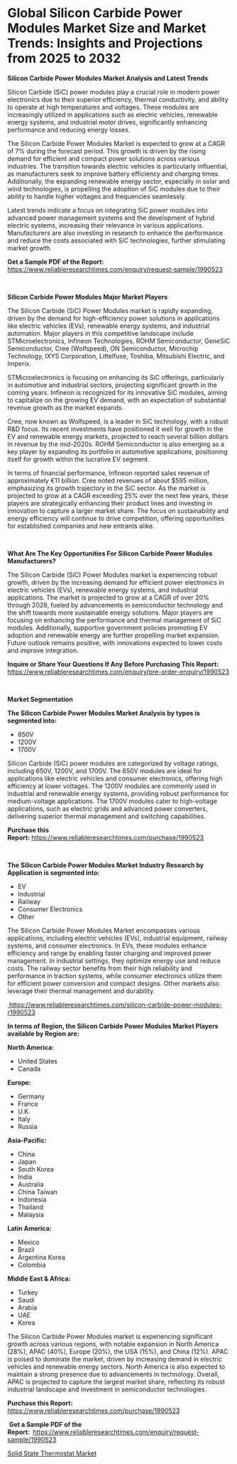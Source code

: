 <p><h1>Global Silicon Carbide Power Modules Market Size and Market Trends: Insights and Projections from 2025 to 2032</h1></p><p><strong>Silicon Carbide Power Modules Market Analysis and Latest Trends</strong></p>
<p><p>Silicon Carbide (SiC) power modules play a crucial role in modern power electronics due to their superior efficiency, thermal conductivity, and ability to operate at high temperatures and voltages. These modules are increasingly utilized in applications such as electric vehicles, renewable energy systems, and industrial motor drives, significantly enhancing performance and reducing energy losses.</p><p>The Silicon Carbide Power Modules Market is expected to grow at a CAGR of 7% during the forecast period. This growth is driven by the rising demand for efficient and compact power solutions across various industries. The transition towards electric vehicles is particularly influential, as manufacturers seek to improve battery efficiency and charging times. Additionally, the expanding renewable energy sector, especially in solar and wind technologies, is propelling the adoption of SiC modules due to their ability to handle higher voltages and frequencies seamlessly.</p><p>Latest trends indicate a focus on integrating SiC power modules into advanced power management systems and the development of hybrid electric systems, increasing their relevance in various applications. Manufacturers are also investing in research to enhance the performance and reduce the costs associated with SiC technologies, further stimulating market growth.</p></p>
<p><strong>Get a Sample PDF of the Report:&nbsp;</strong> <a href="https://www.reliableresearchtimes.com/enquiry/request-sample/1990523?utm_campaign=2175&utm_medium=2&utm_source=Github&utm_content=ia&utm_term=11022025&utm_id=silicon-carbide-power-modules">https://www.reliableresearchtimes.com/enquiry/request-sample/1990523</a></p>
<p>&nbsp;</p>
<p><strong>Silicon Carbide Power Modules Major Market Players</strong></p>
<p><p>The Silicon Carbide (SiC) Power Modules market is rapidly expanding, driven by the demand for high-efficiency power solutions in applications like electric vehicles (EVs), renewable energy systems, and industrial automation. Major players in this competitive landscape include STMicroelectronics, Infineon Technologies, ROHM Semiconductor, GeneSiC Semiconductor, Cree (Wolfspeed), ON Semiconductor, Microchip Technology, IXYS Corporation, Littelfuse, Toshiba, Mitsubishi Electric, and Imperix.</p><p>STMicroelectronics is focusing on enhancing its SiC offerings, particularly in automotive and industrial sectors, projecting significant growth in the coming years. Infineon is recognized for its innovative SiC modules, aiming to capitalize on the growing EV demand, with an expectation of substantial revenue growth as the market expands.</p><p>Cree, now known as Wolfspeed, is a leader in SiC technology, with a robust R&D focus. Its recent investments have positioned it well for growth in the EV and renewable energy markets, projected to reach several billion dollars in revenue by the mid-2020s. ROHM Semiconductor is also emerging as a key player by expanding its portfolio in automotive applications, positioning itself for growth within the lucrative EV segment.</p><p>In terms of financial performance, Infineon reported sales revenue of approximately €11 billion. Cree noted revenues of about $595 million, emphasizing its growth trajectory in the SiC sector. As the market is projected to grow at a CAGR exceeding 25% over the next few years, these players are strategically enhancing their product lines and investing in innovation to capture a larger market share. The focus on sustainability and energy efficiency will continue to drive competition, offering opportunities for established companies and new entrants alike.</p></p>
<p>&nbsp;</p>
<p><strong>What Are The Key Opportunities For Silicon Carbide Power Modules Manufacturers?</strong></p>
<p><p>The Silicon Carbide (SiC) Power Modules market is experiencing robust growth, driven by the increasing demand for efficient power electronics in electric vehicles (EVs), renewable energy systems, and industrial applications. The market is projected to grow at a CAGR of over 20% through 2028, fueled by advancements in semiconductor technology and the shift towards more sustainable energy solutions. Major players are focusing on enhancing the performance and thermal management of SiC modules. Additionally, supportive government policies promoting EV adoption and renewable energy are further propelling market expansion. Future outlook remains positive, with innovations expected to lower costs and improve integration.</p></p>
<p><strong>Inquire or Share Your Questions If Any Before Purchasing This Report:</strong> <a href="https://www.reliableresearchtimes.com/enquiry/pre-order-enquiry/1990523?utm_campaign=2175&utm_medium=2&utm_source=Github&utm_content=ia&utm_term=11022025&utm_id=silicon-carbide-power-modules">https://www.reliableresearchtimes.com/enquiry/pre-order-enquiry/1990523</a></p>
<p>&nbsp;</p>
<p><strong>Market Segmentation</strong></p>
<p><strong>The Silicon Carbide Power Modules Market Analysis by types is segmented into:</strong></p>
<p><ul><li>650V</li><li>1200V</li><li>1700V</li></ul></p>
<p><p>Silicon Carbide (SiC) power modules are categorized by voltage ratings, including 650V, 1200V, and 1700V. The 650V modules are ideal for applications like electric vehicles and consumer electronics, offering high efficiency at lower voltages. The 1200V modules are commonly used in industrial and renewable energy systems, providing robust performance for medium-voltage applications. The 1700V modules cater to high-voltage applications, such as electric grids and advanced power converters, delivering superior thermal management and switching capabilities.</p></p>
<p><strong>Purchase this Report:&nbsp;</strong><a href="https://www.reliableresearchtimes.com/purchase/1990523?utm_campaign=2175&utm_medium=2&utm_source=Github&utm_content=ia&utm_term=11022025&utm_id=silicon-carbide-power-modules">https://www.reliableresearchtimes.com/purchase/1990523</a></p>
<p>&nbsp;</p>
<p><strong>The Silicon Carbide Power Modules Market Industry Research by Application is segmented into:</strong></p>
<p><ul><li>EV</li><li>Industrial</li><li>Railway</li><li>Consumer Electronics</li><li>Other</li></ul></p>
<p><p>The Silicon Carbide Power Modules Market encompasses various applications, including electric vehicles (EVs), industrial equipment, railway systems, and consumer electronics. In EVs, these modules enhance efficiency and range by enabling faster charging and improved power management. In industrial settings, they optimize energy use and reduce costs. The railway sector benefits from their high reliability and performance in traction systems, while consumer electronics utilize them for efficient power conversion and compact designs. Other markets also leverage their thermal management and durability.</p></p>
<p><a href="https://www.reliableresearchtimes.com/silicon-carbide-power-modules-r1990523?utm_campaign=2175&utm_medium=2&utm_source=Github&utm_content=ia&utm_term=11022025&utm_id=silicon-carbide-power-modules">&nbsp;https://www.reliableresearchtimes.com/silicon-carbide-power-modules-r1990523</a></p>
<p><strong>In terms of Region, the Silicon Carbide Power Modules Market Players available by Region are:</strong></p>
<p>
    <p> <strong> North America: </strong>
        <ul>
            <li>United States</li>
            <li>Canada</li>
        </ul>
        </p> 
    <p> <strong> Europe: </strong>
        <ul>
            <li>Germany</li>
            <li>France</li>
            <li>U.K.</li>
            <li>Italy</li>
            <li>Russia</li>
        </ul>
        </p> 
    <p> <strong> Asia-Pacific: </strong>
        <ul>
            <li>China</li>
            <li>Japan</li>
            <li>South Korea</li>
            <li>India</li>
            <li>Australia</li>
            <li>China Taiwan</li>
            <li>Indonesia</li>
            <li>Thailand</li>
            <li>Malaysia</li>
        </ul>
        </p> 
    <p> <strong> Latin America: </strong>
        <ul>
            <li>Mexico</li>
            <li>Brazil</li>
            <li>Argentina Korea</li>
            <li>Colombia</li>
        </ul>
        </p> 
    <p> <strong> Middle East & Africa: </strong>
        <ul>
            <li>Turkey</li>
            <li>Saudi</li>
            <li>Arabia</li>
            <li>UAE</li>
            <li>Korea</li>
        </ul>
    </p>
    </p>
<p><p>The Silicon Carbide Power Modules market is experiencing significant growth across various regions, with notable expansion in North America (28%), APAC (40%), Europe (20%), the USA (15%), and China (12%). APAC is poised to dominate the market, driven by increasing demand in electric vehicles and renewable energy sectors. North America is also expected to maintain a strong presence due to advancements in technology. Overall, APAC is projected to capture the largest market share, reflecting its robust industrial landscape and investment in semiconductor technologies.</p></p>
<p><strong>Purchase this Report: </strong><a href="https://www.reliableresearchtimes.com/purchase/1990523?utm_campaign=2175&utm_medium=2&utm_source=Github&utm_content=ia&utm_term=11022025&utm_id=silicon-carbide-power-modules">https://www.reliableresearchtimes.com/purchase/1990523</a></p>
<p>&nbsp;<strong>Get a Sample PDF of the Report:&nbsp;&nbsp;</strong><a href="https://www.reliableresearchtimes.com/enquiry/request-sample/1990523?utm_campaign=2175&utm_medium=2&utm_source=Github&utm_content=ia&utm_term=11022025&utm_id=silicon-carbide-power-modules">https://www.reliableresearchtimes.com/enquiry/request-sample/1990523</a></p>
<p><strong></strong></p>
<p><p><a href="https://github.com/jerhoskinson197676/Market-Research-Report-List-1/blob/main/solid-state-thermostat-market.md?utm_campaign=2175&utm_medium=2&utm_source=Github&utm_content=ia&utm_term=11022025&utm_id=silicon-carbide-power-modules">Solid State Thermostat Market</a></p></p>